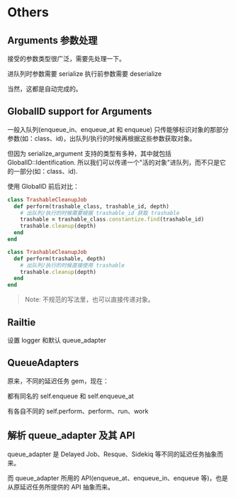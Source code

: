 # Others

## Arguments 参数处理

接受的参数类型很广泛，需要先处理一下。

进队列时参数需要 serialize
执行前参数需要 deserialize

当然，这都是自动完成的。

## GlobalID support for Arguments

一般入队列(enqueue_in、enqueue_at 和 enqueue) 只传能够标识对象的那部分参数(如：class、id)，出队列/执行的时候再根据这些参数获取对象。

但因为 serialize_argument 支持的类型有多种，其中就包括 GlobalID::Identification. 所以我们可以传递一个"活的对象"进队列，而不只是它的一部分(如：class、id).

使用 GlobalID 前后对比：

```ruby
class TrashableCleanupJob
  def perform(trashable_class, trashable_id, depth)
    # 出队列/执行的时候需要根据 trashable_id 获取 trashable
    trashable = trashable_class.constantize.find(trashable_id)
    trashable.cleanup(depth)
  end
end

class TrashableCleanupJob
  def perform(trashable, depth)
    # 出队列/执行的时候直接使用 trashable
    trashable.cleanup(depth)
  end
end
```

> Note: 不规范的写法里，也可以直接传递对象。

## Railtie

设置 logger 和默认 queue_adapter

## QueueAdapters

原来，不同的延迟任务 gem，现在：

都有同名的 self.enqueue 和 self.enqueue_at

有各自不同的 self.perform、perform、run、work

## 解析 queue_adapter 及其 API

queue_adapter 是 Delayed Job、Resque、Sidekiq 等不同的延迟任务抽象而来。

而 queue_adapter 所用的 API(enqueue_at、enqueue_in、enqueue 等)，也是从原延迟任务所提供的 API 抽象而来。
